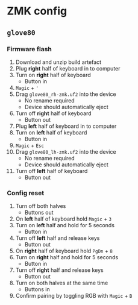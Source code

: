 # ZMK config

## `glove80` 

### Firmware flash

1. Download and unzip build artefact
1. Plug **right** half of keyboard in to computer
1. Turn on **right** half of keyboard
    - Button in
1. `Magic` + `'`
1. Drag `glove80_rh-zmk.uf2` into the device
    - No rename required
    - Device should automatically eject
1. Turn off **right** half of keyboard
    - Button out
1. Plug **left** half of keyboard in to computer
1. Turn on **left** half of keyboard
    - Button in
1. `Magic` + `Esc`
1. Drag `glove80_lh-zmk.uf2` into the device
    - No rename required
    - Device should automatically eject
1. Turn off **left** half of keyboard
    - Button out

### Config reset

1. Turn off both halves
    - Buttons out
1. On **left** half of keyboard hold `Magic` + `3`
1. Turn on **left** half and hold for 5 seconds
    - Button in
1. Turn off **left** half and release keys
    - Button out
1. On **right** half of keyboard hold `PgDn` + `8`
1. Turn on **right** half and hold for 5 seconds
    - Button in
1. Turn off **right** half and release keys
    - Button out
1. Turn on both halves at the same time
    - Buttons in
1. Confirm pairing by toggling RGB with `Magic` + `B`
